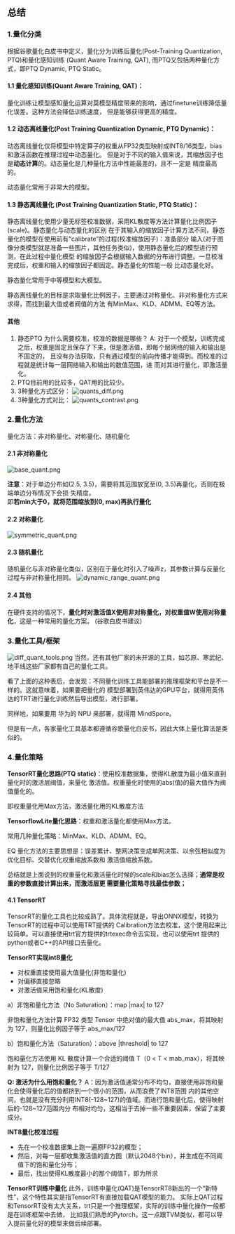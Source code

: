 ## 总结
### 1.量化分类
根据谷歌量化白皮书中定义，量化分为训练后量化(Post-Training Quantization, PTQ)和量化感知训练
(Quant Aware Training, QAT), 而PTQ又包括两种量化方式，即PTQ Dynamic, PTQ Static。

#### 1.1 量化感知训练(Quant Aware Training, QAT)：
量化训练让模型感知量化运算对莫模型精度带来的影响，通过finetune训练降低量化误差。这种方法会降低训练速度，
但是能够获得更高的精度。

#### 1.2 动态离线量化(Post Training Quantization Dynamic, PTQ Dynamic)：
动态离线量化仅将模型中特定算子的权重从FP32类型映射成INT8/16类型，bias和激活函数在推理过程中动态量化。
但是对于不同的输入值来说，其缩放因子也是**动态计算**的。动态量化是几种量化方法中性能最差的，且不一定是
精度最高的。  

动态量化常用于非常大的模型。

#### 1.3 静态离线量化 (Post Training Quantization Static, PTQ Static)：
静态离线量化使用少量无标签校准数据，采用KL散度等方法计算量化比例因子(scale)。静态量化与动态量化的区别
在于其输入的缩放因子计算方法不同，静态量化的模型在使用前有“calibrate”的过程(校准缩放因子)：准备部分
输入(对于图像分类模型就是准备一些图片，其他任务类似)，使用静态量化后的模型进行预测，在此过程中量化模型
的缩放因子会根据输入数据的分布进行调整。一旦校准完成后，权重和输入的缩放因子都固定。静态量化的性能一般
比动态量化好。  

静态量化常用于中等模型和大模型。

静态离线量化的目标是求取量化比例因子，主要通过对称量化、非对称量化方式来求得，而找到最大值或者阀值的方法
有MinMax、KLD、ADMM、EQ等方法。  


#### 其他
1. 静态PTQ 为什么需要校准，校准的数据是哪些？
A: 对于一个模型，训练完成之后，权重是固定且保存了下来，但是激活值，即每个层网络的输入和输出是不固定的，
且没有办法获取，只有通过模型的前向传播才能得到。而校准的过程就是统计每一层网络输入和输出的数值范围，进
而对其进行量化，即激活量化。
2. PTQ目前用的比较多，QAT用的比较少。
3. 3种量化方式区分：
![quants_diff.png](../assets/pic/quants_diff.png)
4. 3种量化方式对比：
![quants_contrast.png](../assets/pic/quants_contrast.png)

### 2.量化方法
量化方法：非对称量化、对称量化、随机量化

#### 2.1 非对称量化
![base_quant.png](../assets/pic/asymmetric_quant.png)

**注意**：对于单边分布如(2.5, 3.5)，需要将其范围放宽至(0, 3.5)再量化，否则在极端单边分布情况下会损
失精度。  
即**若min大于0，就将范围缩放到(0, max)再执行量化**

#### 2.2 对称量化
![symmetric_quant.png](../assets/pic/symmetric_quant.png)

#### 2.3 随机量化
随机量化与非对称量化类似，区别在于量化时引入了噪声z，其参数计算与反量化过程与非对称量化相同。
![dynamic_range_quant.png](../assets/pic/random_quant.png)

#### 2.4 其他
在硬件支持的情况下，**量化时对激活值X使用非对称量化，对权重值W使用对称量化**，这是一种常用的量化方案。
(谷歌白皮书建议)

### 3.量化工具/框架
![diff_quant_tools.png](../assets/pic/diff_quant_tools.png)
当然，还有其他厂家的未开源的工具，如芯原、寒武纪、地平线这些厂家都有自己的量化工具。

看了上面的这种表后，会发现：不同量化训练工具能部署的推理框架和平台是不一样的。这就意味着，如果要把量化的
模型部署到英伟达的GPU平台，就得用英伟达的TRT进行量化训练然后导出模型，进行部署。

同样地，如果要用 华为的 NPU 来部署，就得用 MindSpore。

但是有一点，各家量化工具基本都遵循谷歌量化白皮书，因此大体上量化算法是类似的。

### 4.量化策略
**TensorRT量化思路(PTQ static)**：使用校准数据集，使得KL散度为最小值来直到量化时的激活层阀值，来量化
激活值。权重量化时使用的abs(值)的最大值作为阀值量化的。  

即权重量化用Max方法，激活量化用的KL散度方法  

**TensorflowLite量化思路**：权重和激活量化都使用Max方法。

常用几种量化策略：MinMax、KLD、ADMM、EQ。

EQ 量化⽅法的主要思想是：误差累计、整⽹决策变成单⽹决策、以余弦相似度为优化⽬标、交替优化权重缩放系数和
激活值缩放系数。

总结就是上面说到的权重量化和激活量化时候的scale和bias怎么选择；**通常是权重的参数直接计算出来，而激活层更
需要量化策略寻找最佳参数；**

#### 4.1 TensorRT
TensorRT的量化工具也比较成熟了。具体流程就是，导出ONNX模型，转换为TensorRT的过程中可以使用TRT提供的
Calibration方法去校准，这个使用起来比较简单。可以直接使用trt官方提供的trtexec命令去实现，也可以使用trt
提供的python或者C++的API接口去量化。

**TensorRT实现int8量化**
* 对权重直接使用最大值量化(非饱和量化)
* 对偏移直接忽略
* 对激活值采用饱和量化(KL散度)

a）非饱和量化方法（No Saturation）：map |max| to 127

非饱和量化方法计算 FP32 类型 Tensor 中绝对值的最大值 abs_max，将其映射为 127，则量化比例因子等于 
abs_max/127

b）饱和量化方法（Saturation）：above |threshold| to 127

饱和量化方法使用 KL 散度计算一个合适的阈值 T（0 < T < mab_max），将其映射为 127，则量化比例因子等于
T/127

**Q: 激活为什么用饱和量化？**
A：因为激活值通常分布不均匀，直接使用非饱和量化会使得量化后的值都挤到一个很小的范围，从而浪费了INT8范围
内的其他空间，也就是没有充分利用INT8(-128~127)的值域。而进行饱和量化后，使得映射后的-128~127范围内分
布相对均匀，这相当于去掉一些不重要因素，保留了主要成分。

**INT8量化校准过程**
* 先在一个校准数据集上跑一遍原FP32的模型； 
* 然后，对每一层都收集激活值的直方图（默认2048个bin），并生成在不同阈值下的饱和量化分布； 
* 最后，找出使得KL散度最小的那个阈值T，即为所求

**TensorRT训练中量化**
此外，训练中量化(QAT)是TensorRT8新出的一个“新特性”，这个特性其实是指TensorRT有直接加载QAT模型的能力。
实际上QAT过程和TensorRT没有太大关系，trt只是一个推理框架，实际的训练中量化操作一般都是在训练框架中去做，
比如我们熟悉的Pytorch。这一点跟TVM类似，都可以导入提前量化好的模型来做后续部署。
















































